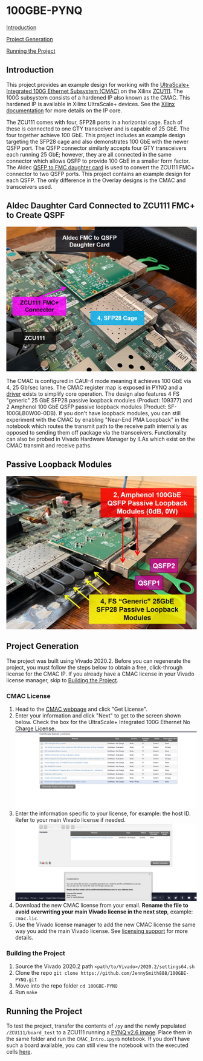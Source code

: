 # 100GBE-PYNQ
[Introduction](https://github.com/JennySmith888/100GBE-PYNQ#introduction)

[Project Generation](https://github.com/JennySmith888/100GBE-PYNQ#project-generation)

[Running the Project](https://github.com/JennySmith888/100GBE-PYNQ#running-the-project)

## Introduction
This project provides an example design for working with the [UltraScale+ Integrated 100G Ethernet Subsystem (CMAC)](https://www.xilinx.com/products/intellectual-property/cmac_usplus.html) on the Xilinx [ZCU111](https://www.xilinx.com/support/documentation/boards_and_kits/zcu111/ug1271-zcu111-eval-bd.pdf). The 100G subsystem consists of a hardened IP also known as the CMAC. This hardened IP is available in Xilinx UltraScale+ devices. See the [Xilinx documentation](https://www.xilinx.com/products/intellectual-property/cmac_usplus.html) for more details on the IP core. 



The ZCU111 comes with four, SFP28 ports in a horizontal cage. Each of these is connected to one GTY transceiver and is capable of 25 GbE. The four together achieve 100 GbE. This project includes an example design targeting the SFP28 cage and also demonstrates 100 GbE with the newer QSFP port. The QSFP connector similarly accepts four GTY transceivers each running 25 GbE; however, they are all connected in the same connector which allows QSFP to provide 100 GbE in a smaller form factor. The Aldec [QSFP to FMC daughter card](https://www.aldec.com/en/products/emulation/daughter_cards/fmc_daughter/fmc_qsfp) is used to convert the ZCU111 FMC+ connector to two QSFP ports. This project contains an example design for each QSFP. The only difference in the Overlay designs is the CMAC and transceivers used.
## Aldec Daughter Card Connected to ZCU111 FMC+ to Create QSPF
![Alt text](./py/images/CMAC_Aldec_Setup_1.png?raw=true "Aldec Card Plugged into ZCU111 FMC+ Connector")

The CMAC is configured in CAUI-4 mode meaning it achieves 100 GbE via 4, 25 Gb/sec lanes. The CMAC register map is exposed in PYNQ and a [driver](https://github.com/JennySmith888/100GBE-PYNQ/blob/main/py/cmac.py) exists to simplify core operation. The design also features 4 FS "generic" 25 GbE SFP28 passive loopback modules (Product: 109377) and 2 Amphenol 100 GbE QSFP passive loopback modules (Product: SF-100GLB0W00-0DB). If you don't have loopback modules, you can still experiment with the CMAC by enabling "Near-End PMA Loopback" in the notebook which routes the transmit path to the receive path internally as opposed to sending them off package via the transceivers. Functionality can also be probed in Vivado Hardware Manager by ILAs which exist on the CMAC transmit and receive paths.

## Passive Loopback Modules
![Alt text](./py/images/CMAC_Aldec_Setup_2.png?raw=true "Aldec Card Plugged into ZCU111 FMC+ Connector")

## Project Generation
The project was built using Vivado 2020.2. Before you can regenerate the project, you must follow the steps below to obtain a free, click-through license for the CMAC IP. If you already have a CMAC license in your Vivado license manager, skip to [Building the Project](https://github.com/JennySmith888/100GBE-PYNQ#building-the-project).

### CMAC License
1. Head to the [CMAC webpage](https://www.xilinx.com/products/intellectual-property/cmac_usplus.html) and click "Get License".
2. Enter your information and click "Next" to get to the screen shown below. Check the box for the UltraScale+ Integrated 100G Ethernet No Charge License. ![Alt text](./py/images/cmac_license1.png?raw=true "Aldec Card Plugged into ZCU111 FMC+ Connector")
3. Enter the information specific to your license, for example: the host ID. Refer to your main Vivado license if needed. ![Alt text](./py/images/cmac_license2.png?raw=true "Aldec Card Plugged into ZCU111 FMC+ Connector")
4. Download the new CMAC license from your email. **Rename the file to avoid overwriting your main Vivado license in the next step**, example: `cmac.lic`.
5. Use the Vivado license manager to add the new CMAC license the same way you add the main Vivado license. See [licensing support](https://www.xilinx.com/support/documentation-navigation/design-hubs/dh0013-vivado-installation-and-licensing-hub.html) for more details.

### Building the Project



1. Source the Vivado 2020.2 path `<path/to/Vivado>/2020.2/settings64.sh`
2. Clone the repo `git clone https://github.com/JennySmith888/100GBE-PYNQ.git`
3. Move into the repo folder `cd 100GBE-PYNQ`
4. Run `make`

## Running the Project
To test the project, transfer the contents of `/py` and the newly populated `/ZCU111/board_test` to a ZCU111 running a [PYNQ v2.6 image](https://github.com/Xilinx/PYNQ/releases). Place them in the same folder and run the `CMAC_Intro.ipynb` notebook. If you don't have such a board available, you can still view the notebook with the executed cells [here](https://github.com/JennySmith888/100GBE-PYNQ/blob/main/py/CMAC_Intro.ipynb).

